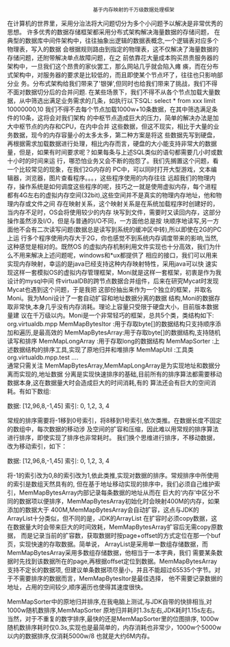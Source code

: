                                 基于内存映射的千万级数据处理框架
在计算机的世界里，采用分治法将大问题切分为多个小问题予以解决是非常优秀的思想。
            许多优秀的数据存储框架都采用分布式架构解决海量数据的存储问题，
在典型的数据库中间件架构中，往往抽象出逻辑的数据表概念,一个逻辑表对应多个物理表，写入的数据
会根据规则路由到指定的物理表，这不仅解决了海量数据的存储问题，还附带解决单点故障问题，在之
前依靠花大量成本购买昂贵服务器的架构中，一旦我们这个昂贵的家伙罢工，那么网站几乎就会陷入瘫
痪，而在分布式架构中，对服务器的要求是比较低的，而且即使某个节点坏了，往往也只影响部分业
务。分布式架构给我们带来了'银弹',但同时也给我们带来了挑战，我们不得不面对数据切分后的合并问题.
在某些场景下，我们不得不从各个节点加载大量数据，从中筛选出满足业务需求的几条，如执行以下SQL:
        select * from xxx limit 10000000,10
 我们不得不去每个节点加载1000w+10条数据，在其中筛选满足条件的10条，这将会对我们架构
的中枢节点造成巨大的压力，简单的解决办法是加大中枢节点的内存和CPU，在内中合并
 这些数据，但这不现实，相比于大量的业务数据，现今的内存容量小的太多太多，第二种方案是将这
 些数据先写到硬盘，再根据需求加载数据进行处理，相比内存而言，硬盘的大小能支持非常大的数据
 量，但是，如果有时间要求呢？如果每条与上述SQL类似的语句都需要几小时或数十小时的时间来运
 行，哪恐怕业务又会不断的抱怨了。我们先搁置这个问题，看一个比较常见的现象，在我们2G内存的
PC中，可以同时打开大型游戏，文本编辑器，浏览器，图片查看程序。。。，这些程序使用的内存往往
远超我们的物理内存，操作系统是如何调度这些程序的呢，技巧之一就是使用虚拟内存，每个进程
都有4G左右的虚拟内存空间(32bit),这些空间并不是真实的物理内存地址，他和物理内存或文件之间
存在映射关系，这个映射关系是在系统加载程序时创建好的，当内存不足时，OS会将使用较少的内存
块写到文件，需要时又读回内存，这部分操作虽然涉及I/O，但是与普通的I/O不同，一方面他总是按
块顺序地读写,另一方面他不会有二次读写问题(数据总是读写到系统的缓冲区中转),所以即使在2G的PC上运
行多个程序使用内存大于2G，你也感觉不到系统内存调度带来的影响,当然,这种感觉是相对的。既然OS
的虚拟内存机制利用文件实现也十分高效，我们为什么不用来解决上述问题呢，windows和*ux都提供了
相应的接口，我们可以用来实现内存映射，幸运的是java已经支持这种内存映射特性，采用java可以快
速实现这样一套模拟OS的虚拟内存管理框架，Moni就是这样一套框架，初衷是作为我设计的mysql中间
件virtualDB的跨节点数据合并组件，后来在研究Mycat时发现Mycat也遇到这个问题，于是我把
这部份抽出来作为一个独立的框架，并取名Moni。我为Moni设计了一套自动扩容和地址数据分离的数据
结构,Moni的数据存取非常快,本身几乎没有内存消耗。理论上容量只受限于硬盘大小，目前版本数据量建
议在千万级以内。Moni是一个非常轻巧的框架，总共5个类，类结构如下:
org.virtualdb.mpp
     MemMapBytesItor :用于存取byte[]的数据结构只支持顺序添加和遍历,是最高效的
     MemMapBytesArray:用于存取byte[]的数据结构,支持随机读写和排序
     MemMapLongArray :用于存取long的数据结构 
     MemMapSorter    :上述数据结构的排序工具,实现了原地归并和堆排序
     MemMapUtil      :工具类
org.virtualdb.mpp.test
    ....     
通常只需关注 MemMapBytesArray,MemMapLongArray是为实现地址和数据分离而实现的,地址数据
分离是实现快速排序的基础,目前所有的排序算法都需要移动数据本身,这在数据量大时会造成巨大的时间消耗,有的
算法还会有巨大的空间消耗。有如下数组:

  数据: [12,96,8,-1,45]
  索引:   0, 1,2, 3, 4
  
 常规的排序需要将-1移到0号索引，将8移到1号索引,依次类推。在数据长度不固定的数组中，每次数据的移动涉
 及空间的扩容和压缩，因此难以用常规的排序算法进行排序，即使实现了排序也非常耗时。
 我们换个思维进行排序，不移动数据，改为移动索引，如下：
 
  数据: [12,96,8,-1,45]
  索引:   0, 1,2, 3, 4
  
将-1的索引改为0,8的索引改为1,依此类推,实现对数据的排序。常规排序中所使用的索引是数组天然具有的,
但在基于地址移动实现的排序中，我们必须自己维护索引，MemMapBytesArray内部记录每条数据的地址从而在
巨大的‘内存’中区分不同的数据项以便排序，MemMapBytesArray初始化时会映射400M的内存，如果添加的数据大于
400M,MemMapBytesArray会自动扩容，这点与JDK的ArrayList十分类似，但不同的是，JDK的ArrayList
在扩容时必须copy数据，这在数据量大时会带来巨大的时间效耗，MemMapBytesArray扩容后无需copy原数据，
而是记录当前的扩容数，获取数据时按page+offset的方式定位在那一个buf页，实现快速的存取数据。简单说，
ArrayList是采用单一数组存储数据，而MemMapBytesArray采用多数组存储数据，他相当于一本字典，我们
需要某条数据时先找到该数据所在的page,再根据offset定位到数据。MemMapBytesArray支持不定长的数据项,
但建议单条数据项尽量小，并且不能超过65535个字节。对于不需要排序的数据而言，MemMapBytesItor是最佳选择，
他不需要记录数据的地址，占用的空间较少,顺序遍历也使得其速度很快。

  MemMapSorter中的原地归并排序,在我电脑上测试,与JDK自带的快排相当,对1000w随机数排序,MemMapSorter
原地归并耗时1.3s左右,JDK耗时1.15s左右。当然，对于不重复的数字排序,最快的还是MemMapSorter里的位图排序,
1000w随机数排序耗时仅0.3s,实现也是最简单的，内存消耗也非常少，1000w个5000w以内的数据排序,仅消耗5000w/8
也就是大约6M内存。
	         
 
 
     



